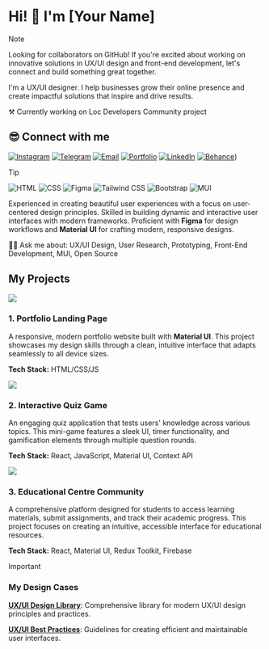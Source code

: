 # Hi! 👋 I'm [Your Name]

> [!NOTE]  
> Looking for collaborators on GitHub! If you're excited about working on innovative solutions in UX/UI design and front-end development, let's connect and build something great together.
> 
> I'm a UX/UI designer. I help businesses grow their online presence and create impactful solutions that inspire and drive results.
> 
> ⚒️ Currently working on Loc Developers Community project

## 😎 Connect with me

[![Instagram](https://ziadoua.github.io/m3-Markdown-Badges/badges/Instagram/instagram1.svg)](https://www.instagram.com/augarturphoto/) [![Telegram](https://ziadoua.github.io/m3-Markdown-Badges/badges/Telegram/telegram1.svg)](https://t.me/Aug_Art/) [![Email](https://ziadoua.github.io/m3-Markdown-Badges/badges/Mail/mail2.svg)](mailto:augartur@gmail.com) [![Portfolio](https://ziadoua.github.io/m3-Markdown-Badges/badges/MyPortfolio/myportfolio1.svg)](https://your-portfolio-link.com/) [![LinkedIn](https://ziadoua.github.io/m3-Markdown-Badges/badges/LinkedIn/linkedin1.svg)]([https://www.linkedin.com/in/artur-aug-034436198/]) [![Behance](https://ziadoua.github.io/m3-Markdown-Badges/badges/Behance/behance1.svg)](https://www.behance.net/topelt_a)) 

> [!TIP] 
> ![HTML](https://img.shields.io/badge/HTML5-E34F26?style=for-the-badge&logo=html5&logoColor=white) ![CSS](https://img.shields.io/badge/CSS3-1572B6?style=for-the-badge&logo=css3&logoColor=white) ![Figma](https://img.shields.io/badge/Figma-F24E1E?style=for-the-badge&logo=figma&logoColor=white) ![Tailwind CSS](https://img.shields.io/badge/Tailwind_CSS-38B2AC?style=for-the-badge&logo=tailwind-css&logoColor=white) ![Bootstrap](https://img.shields.io/badge/Bootstrap-563D7C?style=for-the-badge&logo=bootstrap&logoColor=white) ![MUI](https://img.shields.io/badge/MUI-007FFF?style=for-the-badge&logo=mui&logoColor=white)
> 
> Experienced in creating beautiful user experiences with a focus on user-centered design principles. Skilled in building dynamic and interactive user interfaces with modern frameworks. Proficient with **Figma** for design workflows and **Material UI** for crafting modern, responsive designs.
> 
> 🙋‍♂️ Ask me about: UX/UI Design, User Research, Prototyping, Front-End Development, MUI, Open Source

## My Projects

![](https://i.imgur.com/waxVImv.png)

### 1. Portfolio Landing Page

A responsive, modern portfolio website built with **Material UI**. This project showcases my design skills through a clean, intuitive interface that adapts seamlessly to all device sizes.

**Tech Stack:** HTML/CSS/JS

![](https://i.imgur.com/waxVImv.png)

### 2. Interactive Quiz Game

An engaging quiz application that tests users' knowledge across various topics. This mini-game features a sleek UI, timer functionality, and gamification elements through multiple question rounds.

**Tech Stack:** React, JavaScript, Material UI, Context API

![](https://i.imgur.com/waxVImv.png)

### 3. Educational Centre Community

A comprehensive platform designed for students to access learning materials, submit assignments, and track their academic progress. This project focuses on creating an intuitive, accessible interface for educational resources.

**Tech Stack:** React, Material UI, Redux Toolkit, Firebase


> [!IMPORTANT]
> 
> ### My Design Cases
> 
> **[UX/UI Design Library](https://github.com/your-username/)**: Comprehensive library for modern UX/UI design principles and practices.
> 
> **[UX/UI Best Practices](https://github.com/your-username/)**: Guidelines for creating efficient and maintainable user interfaces.
